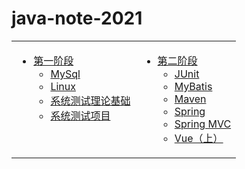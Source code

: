 # java-note-2021



<table>
<tr>
<td valign="top">

* [第一阶段](/part-1/index.html)
    * [MySql](/part-1/MySql/index.html)
    * [Linux](/part-1/Linux/index.html)
    * [系统测试理论基础](/part-1/test/index.html)
	* [系统测试项目](/part-1/test-demo/index.html)

</td>
<td valign="top">

* [第二阶段](/part-2/index.html)
    * [JUnit](/part-2/JUnit/index.html)
    * [MyBatis](/part-2/mybatis/index.html)
    * [Maven](/part-2/maven/index.html)
    * [Spring](/part-2/Spring/index.html)
    * [Spring MVC](/part-2/SpringMVC/index.html)
    * [Vue（上）](/part-2/vue.js/index.html)

</td>


</table>

